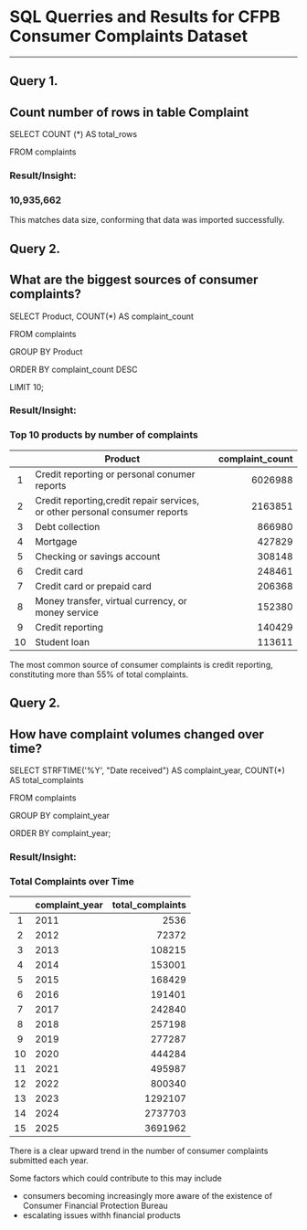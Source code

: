 # SQL Querries and Results for CFPB Consumer Complaints Dataset
---
## Query 1. 
## Count number of rows in table Complaint
SELECT COUNT (*) AS total_rows

FROM complaints

### Result/Insight: 
### 10,935,662

This matches data size, conforming that data was imported successfully.

## Query 2. 
## What are the biggest sources of consumer complaints?

 SELECT Product, COUNT(*) AS complaint_count

 FROM complaints
 
 GROUP BY Product

 ORDER BY complaint_count DESC
 
 LIMIT 10;

### Result/Insight:

### Top 10 products by number of complaints

|     | Product                                                                     | complaint_count |
|:---:|-----------------------------------------------------------------------------|----------------:|
|  1  | Credit reporting or personal conumer reports                                |     6026988     |
|  2  | Credit reporting,credit repair services, or other personal consumer reports |     2163851     |
|  3  | Debt collection                                                             |      866980     |
|  4  | Mortgage                                                                    |      427829     |
|  5  | Checking or savings account                                                 |      308148     |
|  6  | Credit card                                                                 |      248461     |
|  7  | Credit card or prepaid card                                                 |      206368     |
|  8  | Money transfer, virtual currency, or money service                          |      152380     |
|  9  | Credit reporting                                                            |      140429     |
|  10 | Student loan                                                                |      113611     |

The most common source of consumer complaints is credit reporting, constituting more than 55% of total complaints.

## Query 2. 
## How have complaint volumes changed over time?

SELECT STRFTIME('%Y', "Date received") AS complaint_year, 
COUNT(*) AS total_complaints
       
FROM complaints

GROUP BY complaint_year

ORDER BY complaint_year;

### Result/Insight:

### Total Complaints over Time

|     | complaint_year    | total_complaints |
|:---:|-------------------|-----------------:|
|  1  | 2011              |      2536        |
|  2  | 2012              |     72372        |
|  3  | 2013              |    108215        |
|  4  | 2014              |    153001        |
|  5  | 2015              |    168429        |
|  6  | 2016              |    191401        |
|  7  | 2017              |    242840        |
|  8  | 2018              |    257198        |
|  9  | 2019              |    277287        |
|  10 | 2020              |    444284        |
|  11 | 2021              |    495987        |
|  12 | 2022              |    800340        |
|  13 | 2023              |   1292107        |
|  14 | 2024              |   2737703        |
|  15 | 2025              |   3691962        |

There is a clear upward trend in the number of consumer complaints submitted each year. 

Some factors which could contribute to this may include
- consumers becoming increasingly more aware of the existence of Consumer Financial Protection Bureau
- escalating issues withh financial products


